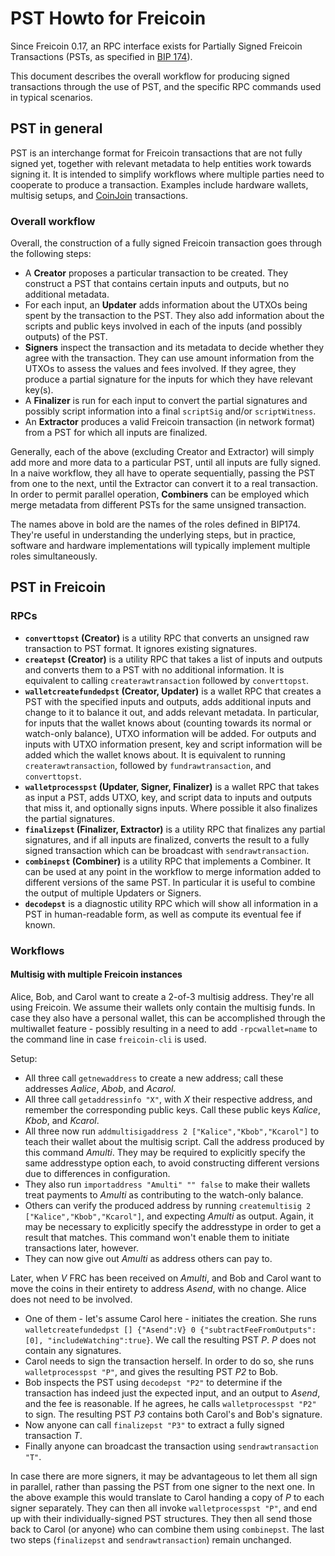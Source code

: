 # PST Howto for Freicoin

Since Freicoin 0.17, an RPC interface exists for Partially Signed Freicoin
Transactions (PSTs, as specified in
[BIP 174](https://github.com/bitcoin/bips/blob/master/bip-0174.mediawiki)).

This document describes the overall workflow for producing signed transactions
through the use of PST, and the specific RPC commands used in typical
scenarios.

## PST in general

PST is an interchange format for Freicoin transactions that are not fully signed
yet, together with relevant metadata to help entities work towards signing it.
It is intended to simplify workflows where multiple parties need to cooperate to
produce a transaction. Examples include hardware wallets, multisig setups, and
[CoinJoin](https://bitcointalk.org/?topic=279249) transactions.

### Overall workflow

Overall, the construction of a fully signed Freicoin transaction goes through the
following steps:

- A **Creator** proposes a particular transaction to be created. They construct
  a PST that contains certain inputs and outputs, but no additional metadata.
- For each input, an **Updater** adds information about the UTXOs being spent by
  the transaction to the PST. They also add information about the scripts and
  public keys involved in each of the inputs (and possibly outputs) of the PST.
- **Signers** inspect the transaction and its metadata to decide whether they
  agree with the transaction. They can use amount information from the UTXOs
  to assess the values and fees involved. If they agree, they produce a
  partial signature for the inputs for which they have relevant key(s).
- A **Finalizer** is run for each input to convert the partial signatures and
  possibly script information into a final `scriptSig` and/or `scriptWitness`.
- An **Extractor** produces a valid Freicoin transaction (in network format)
  from a PST for which all inputs are finalized.

Generally, each of the above (excluding Creator and Extractor) will simply
add more and more data to a particular PST, until all inputs are fully signed.
In a naive workflow, they all have to operate sequentially, passing the PST
from one to the next, until the Extractor can convert it to a real transaction.
In order to permit parallel operation, **Combiners** can be employed which merge
metadata from different PSTs for the same unsigned transaction.

The names above in bold are the names of the roles defined in BIP174. They're
useful in understanding the underlying steps, but in practice, software and
hardware implementations will typically implement multiple roles simultaneously.

## PST in Freicoin

### RPCs

- **`converttopst` (Creator)** is a utility RPC that converts an
  unsigned raw transaction to PST format. It ignores existing signatures.
- **`createpst` (Creator)** is a utility RPC that takes a list of inputs and
  outputs and converts them to a PST with no additional information. It is
  equivalent to calling `createrawtransaction` followed by `converttopst`.
- **`walletcreatefundedpst` (Creator, Updater)** is a wallet RPC that creates a
  PST with the specified inputs and outputs, adds additional inputs and change
  to it to balance it out, and adds relevant metadata. In particular, for inputs
  that the wallet knows about (counting towards its normal or watch-only
  balance), UTXO information will be added. For outputs and inputs with UTXO
  information present, key and script information will be added which the wallet
  knows about. It is equivalent to running `createrawtransaction`, followed by
  `fundrawtransaction`, and `converttopst`.
- **`walletprocesspst` (Updater, Signer, Finalizer)** is a wallet RPC that takes as
  input a PST, adds UTXO, key, and script data to inputs and outputs that miss
  it, and optionally signs inputs. Where possible it also finalizes the partial
  signatures.
- **`finalizepst` (Finalizer, Extractor)** is a utility RPC that finalizes any
  partial signatures, and if all inputs are finalized, converts the result to a
  fully signed transaction which can be broadcast with `sendrawtransaction`.
- **`combinepst` (Combiner)** is a utility RPC that implements a Combiner. It
  can be used at any point in the workflow to merge information added to
  different versions of the same PST. In particular it is useful to combine the
  output of multiple Updaters or Signers.
- **`decodepst`** is a diagnostic utility RPC which will show all information in
  a PST in human-readable form, as well as compute its eventual fee if known.

### Workflows

#### Multisig with multiple Freicoin instances

Alice, Bob, and Carol want to create a 2-of-3 multisig address. They're all using
Freicoin. We assume their wallets only contain the multisig funds. In case
they also have a personal wallet, this can be accomplished through the
multiwallet feature - possibly resulting in a need to add `-rpcwallet=name` to
the command line in case `freicoin-cli` is used.

Setup:
- All three call `getnewaddress` to create a new address; call these addresses
  *Aalice*, *Abob*, and *Acarol*.
- All three call `getaddressinfo "X"`, with *X* their respective address, and
  remember the corresponding public keys. Call these public keys *Kalice*,
  *Kbob*, and *Kcarol*.
- All three now run `addmultisigaddress 2 ["Kalice","Kbob","Kcarol"]` to teach
  their wallet about the multisig script. Call the address produced by this
  command *Amulti*. They may be required to explicitly specify the same
  addresstype option each, to avoid constructing different versions due to
  differences in configuration.
- They also run `importaddress "Amulti" "" false` to make their wallets treat
  payments to *Amulti* as contributing to the watch-only balance.
- Others can verify the produced address by running
  `createmultisig 2 ["Kalice","Kbob","Kcarol"]`, and expecting *Amulti* as
  output. Again, it may be necessary to explicitly specify the addresstype
  in order to get a result that matches. This command won't enable them to
  initiate transactions later, however.
- They can now give out *Amulti* as address others can pay to.

Later, when *V* FRC has been received on *Amulti*, and Bob and Carol want to
move the coins in their entirety to address *Asend*, with no change. Alice
does not need to be involved.
- One of them - let's assume Carol here - initiates the creation. She runs
  `walletcreatefundedpst [] {"Asend":V} 0 {"subtractFeeFromOutputs":[0], "includeWatching":true}`.
  We call the resulting PST *P*. *P* does not contain any signatures.
- Carol needs to sign the transaction herself. In order to do so, she runs
  `walletprocesspst "P"`, and gives the resulting PST *P2* to Bob.
- Bob inspects the PST using `decodepst "P2"` to determine if the transaction
  has indeed just the expected input, and an output to *Asend*, and the fee is
  reasonable. If he agrees, he calls `walletprocesspst "P2"` to sign. The
  resulting PST *P3* contains both Carol's and Bob's signature.
- Now anyone can call `finalizepst "P3"` to extract a fully signed transaction
  *T*.
- Finally anyone can broadcast the transaction using `sendrawtransaction "T"`.

In case there are more signers, it may be advantageous to let them all sign in
parallel, rather than passing the PST from one signer to the next one. In the
above example this would translate to Carol handing a copy of *P* to each signer
separately. They can then all invoke `walletprocesspst "P"`, and end up with
their individually-signed PST structures. They then all send those back to
Carol (or anyone) who can combine them using `combinepst`. The last two steps
(`finalizepst` and `sendrawtransaction`) remain unchanged.
